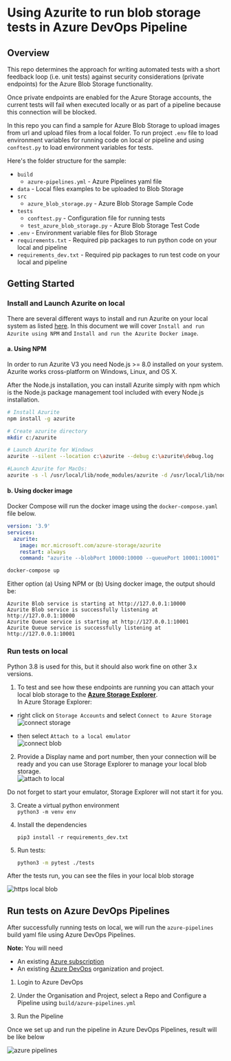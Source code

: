 # Using Azurite to run blob storage tests in Azure DevOps Pipeline

## Overview

This repo determines the approach for writing automated tests with a short feedback loop (i.e. unit tests) against security considerations (private endpoints) for the Azure Blob Storage functionality.

Once private endpoints are enabled for the Azure Storage accounts, the current tests will fail when executed locally or as part of a pipeline because this connection will be blocked.

In this repo you can find a sample for Azure Blob Storage to upload images from url and upload files from a local folder. To run project `.env` file to load environment variables for running code on local or pipeline and using `conftest.py` to load environment variables for tests.

Here's the folder structure for the sample:

- `build`
  - `azure-pipelines.yml` - Azure Pipelines yaml file
- `data` - Local files examples to be uploaded to Blob Storage
- `src`
  - `azure_blob_storage.py` - Azure Blob Storage Sample Code
- `tests`
  - `conftest.py` - Configuration file for running tests
  - `test_azure_blob_storage.py` - Azure Blob Storage Test Code
- `.env` - Environment variable files for Blob Storage
- `requirements.txt` - Required pip packages to run python code on your local and pipeline
- `requirements_dev.txt` - Required pip packages to run test code on your local and pipeline

## Getting Started
### Install and Launch Azurite on local
There are several different ways to install and run Azurite on your local system as listed [here](https://docs.microsoft.com/en-us/azure/storage/common/storage-use-azurite#install-and-run-azurite-by-using-npm). In this document we will cover `Install and run Azurite using NPM` and `Install and run the Azurite Docker image`.
#### a. Using NPM
In order to run Azurite V3 you need Node.js >= 8.0 installed on your system. Azurite works cross-platform on Windows, Linux, and OS X.

After the Node.js installation, you can install Azurite simply with npm which is the Node.js package management tool included with every Node.js installation.

```bash
# Install Azurite
npm install -g azurite

# Create azurite directory
mkdir c:/azurite

# Launch Azurite for Windows
azurite --silent --location c:\azurite --debug c:\azurite\debug.log

#Launch Azurite for MacOs:
azurite -s -l /usr/local/lib/node_modules/azurite -d /usr/local/lib/node_modules/azurite/debug.log
```

#### b. Using docker image
Docker Compose will run the docker image using the `docker-compose.yaml` file below.

```yaml
version: '3.9'
services:
  azurite:
    image: mcr.microsoft.com/azure-storage/azurite
    restart: always
    command: "azurite --blobPort 10000:10000 --queuePort 10001:10001"

```

```bash
docker-compose up 
```

Either option (a) Using NPM  or (b) Using docker image, the output should be:
```shell
Azurite Blob service is starting at http://127.0.0.1:10000
Azurite Blob service is successfully listening at http://127.0.0.1:10000
Azurite Queue service is starting at http://127.0.0.1:10001
Azurite Queue service is successfully listening at http://127.0.0.1:10001
```

### Run tests on local

Python 3.8 is used for this, but it should also work fine on other 3.x versions.

1. To test and see how these endpoints are running you can attach your local blob storage to the [**Azure Storage Explorer**](https://azure.microsoft.com/en-us/features/storage-explorer/).  
In Azure Storage Explorer:  

- right click on `Storage Accounts` and select `Connect to Azure Storage`
![connect storage](assets/storage_account.png)  

- then select `Attach to a local emulator`  
![connect blob](assets/blob_storage_connection.png)

2. Provide a Display name and port number, then your connection will be ready and you can use Storage Explorer to manage your local blob storage.  
![attach to local](assets/blob_storage_connection_attach.png)

Do not forget to start your emulator, Storage Explorer will not start it for you.

3. Create a virtual python environment  
   `python3 -m venv env`  

4. Install the dependencies  

    `pip3 install -r requirements_dev.txt`

5. Run tests:

   ```bash
   python3 -m pytest ./tests
   ```

After the tests run, you can see the files in your local blob storage

![https local blob](assets/http_local_blob_storage.png)

## Run tests on Azure DevOps Pipelines

After successfully running tests on local, we will run the `azure-pipelines` build yaml file using Azure    DevOps Pipelines.

**Note:** You will need
* An existing [Azure subscription](https://azure.microsoft.com/en-us/free/)
* An existing [Azure DevOps](https://azure.microsoft.com/en-us/services/devops/) organization and project.

1. Login to Azure DevOps

2. Under the Organisation and Project, select a Repo and Configure a Pipeline using `build/azure-pipelines.yml` 

3. Run the Pipeline 

Once we set up and run the pipeline in Azure DevOps Pipelines, result will be like below

![azure pipelines](assets/azure_pipeline.png)
